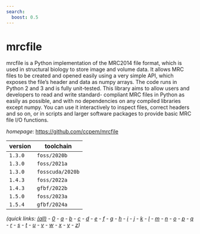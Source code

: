 ```yaml
---
search:
  boost: 0.5
---
```

# mrcfile

mrcfile is a Python implementation of the MRC2014 file format, which is used in structural biology to store image and volume data. It allows MRC files to be created and opened easily using a very simple API, which exposes the file’s header and data as numpy arrays. The code runs in Python 2 and 3 and is fully unit-tested. This library aims to allow users and developers to read and write standard- compliant MRC files in Python as easily as possible, and with no dependencies on any compiled libraries except numpy. You can use it interactively to inspect files, correct headers and so on, or in scripts and larger software packages to provide basic MRC file I/O functions.

*homepage*: <https://github.com/ccpem/mrcfile>

version | toolchain
--------|----------
``1.3.0`` | ``foss/2020b``
``1.3.0`` | ``foss/2021a``
``1.3.0`` | ``fosscuda/2020b``
``1.4.3`` | ``foss/2022a``
``1.4.3`` | ``gfbf/2022b``
``1.5.0`` | ``foss/2023a``
``1.5.4`` | ``gfbf/2024a``


*(quick links: [(all)](../index.md) - [0](../0/index.md) - [a](../a/index.md) - [b](../b/index.md) - [c](../c/index.md) - [d](../d/index.md) - [e](../e/index.md) - [f](../f/index.md) - [g](../g/index.md) - [h](../h/index.md) - [i](../i/index.md) - [j](../j/index.md) - [k](../k/index.md) - [l](../l/index.md) - [m](../m/index.md) - [n](../n/index.md) - [o](../o/index.md) - [p](../p/index.md) - [q](../q/index.md) - [r](../r/index.md) - [s](../s/index.md) - [t](../t/index.md) - [u](../u/index.md) - [v](../v/index.md) - [w](../w/index.md) - [x](../x/index.md) - [y](../y/index.md) - [z](../z/index.md))*

